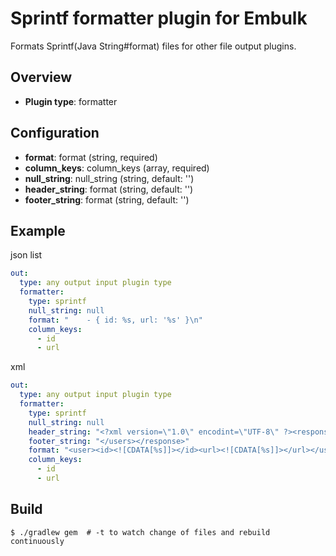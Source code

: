 # Sprintf formatter plugin for Embulk

Formats Sprintf(Java String#format) files for other file output plugins.

## Overview

* **Plugin type**: formatter

## Configuration

- **format**: format (string, required)
- **column_keys**: column_keys (array, required)
- **null_string**: null_string (string, default: '')
- **header_string**: format (string, default: '')
- **footer_string**: format (string, default: '')

## Example

json list

```yaml
out:
  type: any output input plugin type
  formatter:
    type: sprintf
    null_string: null
    format: "    - { id: %s, url: '%s' }\n"
    column_keys:
      - id
      - url
```

xml

```yaml
out:
  type: any output input plugin type
  formatter:
    type: sprintf
    null_string: null
    header_string: "<?xml version=\"1.0\" encodint=\"UTF-8\" ?><response><users>"
    footer_string: "</users></response>"
    format: "<user><id><![CDATA[%s]]></id><url><![CDATA[%s]]></url></user>\n"
    column_keys:
      - id
      - url
```

## Build

```
$ ./gradlew gem  # -t to watch change of files and rebuild continuously
```
